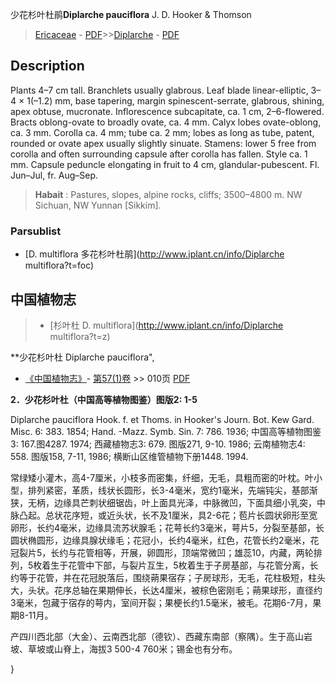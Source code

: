 少花杉叶杜鹃**Diplarche pauciflora** J. D. Hooker & Thomson

> [Ericaceae](http://www.iplant.cn/info/Ericaceae?t=foc) - [PDF](http://www.iplant.cn/foc/pdf/Ericaceae.pdf)>>[Diplarche](http://www.iplant.cn/info/Diplarche?t=foc) - [PDF](http://www.iplant.cn/foc/pdf/Diplarche.pdf)

## Description

Plants 4–7 cm tall. Branchlets usually glabrous. Leaf blade linear-elliptic, 3–4 × 1(–1.2) mm, base tapering, margin spinescent-serrate, glabrous, shining, apex obtuse, mucronate. Inflorescence subcapitate, ca. 1 cm, 2–6-flowered. Bracts oblong-ovate to broadly ovate, ca. 4 mm. Calyx lobes ovate-oblong, ca. 3 mm. Corolla ca. 4 mm; tube ca. 2 mm; lobes as long as tube, patent, rounded or ovate apex usually slightly sinuate. Stamens: lower 5 free from corolla and often surrounding capsule after corolla has fallen. Style ca. 1 mm. Capsule peduncle elongating in fruit to 4 cm, glandular-pubescent. Fl. Jun–Jul, fr. Aug–Sep.

> **Habait** : 
> Pastures, slopes, alpine rocks, cliffs; 3500–4800 m. NW Sichuan, NW Yunnan [Sikkim].

### Parsublist

* [D.  multiflora  多花杉叶杜鹃](http://www.iplant.cn/info/Diplarche multiflora?t=foc)

## 中国植物志

> * [杉叶杜  D.  multiflora](http://www.iplant.cn/info/Diplarche multiflora?t=z)

**少花杉叶杜 Diplarche pauciflora",

* [《中国植物志》](http://www.iplant.cn/frps)- [第57(1)卷](http://www.iplant.cn/frps/vol/57(1)) >> 010页 [PDF](http://www.iplant.cn/frps/pdf/57(1)/010.PDF)

**2．少花杉叶杜（中国高等植物图鉴）图版2: 1-5**

Diplarche pauciflora Hook. f. et Thoms. in Hooker's Journ. Bot. Kew Gard. Misc. 6: 383. 1854; Hand. -Mazz. Symb. Sin. 7: 786. 1936; 中国高等植物图鉴3: 167.图4287. 1974; 西藏植物志3: 679. 图版271, 9-10. 1986; 云南植物志4: 558. 图版158, 7-11, 1986; 横断山区维管植物下册1448. 1994.

常绿矮小灌木，高4-7厘米，小枝多而密集，纤细，无毛，具粗而密的叶枕。叶小型，排列紧密，革质，线状长圆形，长3-4毫米，宽约1毫米，先端钝尖，基部渐狭，无柄，边缘具芒刺状细锯齿，叶上面具光泽，中脉微凹，下面具细小乳突，中脉凸起。总状花序短，或近头状，长不及1厘米，具2-6花；苞片长圆状卵形至宽卵形，长约4毫米，边缘具流苏状腺毛；花萼长约3毫米，萼片5，分裂至基部，长圆状椭圆形，边缘具腺状缘毛；花冠小，长约4毫米，红色，花管长约2毫米，花冠裂片5，长约与花管相等，开展，卵圆形，顶端常微凹；雄蕊10，内藏，两轮排列，5枚着生于花管中下部，与裂片互生，5枚着生于子房基部，与花管分离，长约等于花管，并在花冠脱落后，围绕蒴果宿存；子房球形，无毛，花柱极短，柱头大，头状。花序总轴在果期伸长，长达4厘米，被棕色密刚毛；蒴果球形，直径约3毫米，包藏于宿存的萼内，室间开裂；果梗长约1.5毫米，被毛。花期6-7月，果期8-11月。

产四川西北部（大金）、云南西北部（德钦）、西藏东南部（察隅）。生于高山岩坡、草坡或山脊上，海拔3 500-4 760米；锡金也有分布。

}
